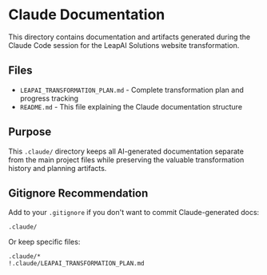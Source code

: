# Claude Documentation

This directory contains documentation and artifacts generated during the Claude Code session for the LeapAI Solutions website transformation.

## Files

- `LEAPAI_TRANSFORMATION_PLAN.md` - Complete transformation plan and progress tracking
- `README.md` - This file explaining the Claude documentation structure

## Purpose

This `.claude/` directory keeps all AI-generated documentation separate from the main project files while preserving the valuable transformation history and planning artifacts.

## Gitignore Recommendation

Add to your `.gitignore` if you don't want to commit Claude-generated docs:
```
.claude/
```

Or keep specific files:
```
.claude/*
!.claude/LEAPAI_TRANSFORMATION_PLAN.md
```